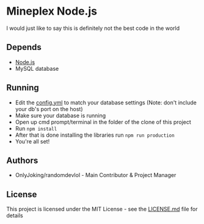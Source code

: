 # Mineplex Node.js
I would just like to say this is definitely not the best code in the world

## Depends
* [Node.js](https://nodejs.org)
* MySQL database

## Running
* Edit the [config.yml](config.json) to match your database settings (Note: don't include your db's port on the host)
* Make sure your database is running
* Open up cmd prompt/terminal in the folder of the clone of this project
* Run ```npm install```
* After that is done installing the libraries run ```npm run production```
* You're all set!

## Authors
* OnlyJoking/randomdevlol - Main Contributor & Project Manager

## License
This project is licensed under the MIT License - see the [LICENSE.md](LICENSE.md) file for details